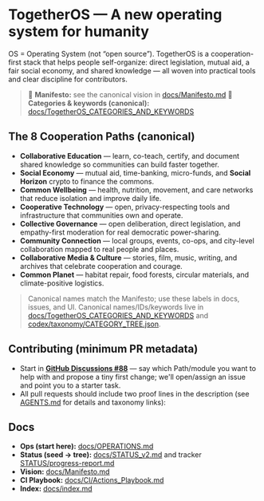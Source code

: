 # TogetherOS — A new operating system for humanity

OS = Operating System (not “open source”). TogetherOS is a cooperation-first stack that helps people self-organize: direct legislation, mutual aid, a fair social economy, and shared knowledge — all woven into practical tools and clear discipline for contributors.

> 📜 **Manifesto:** see the canonical vision in [docs/Manifesto.md](docs/Manifesto.md)
> 🧭 **Categories & keywords (canonical):** [docs/TogetherOS_CATEGORIES_AND_KEYWORDS](docs/TogetherOS_CATEGORIES_AND_KEYWORDS)

## The 8 Cooperation Paths (canonical)

- **Collaborative Education** — learn, co-teach, certify, and document shared knowledge so communities can build faster together.  
- **Social Economy** — mutual aid, time-banking, micro-funds, and **Social Horizon** crypto to finance the commons.  
- **Common Wellbeing** — health, nutrition, movement, and care networks that reduce isolation and improve daily life.  
- **Cooperative Technology** — open, privacy-respecting tools and infrastructure that communities own and operate.  
- **Collective Governance** — open deliberation, direct legislation, and empathy-first moderation for real democratic power-sharing.  
- **Community Connection** — local groups, events, co-ops, and city-level collaboration mapped to real people and places.  
- **Collaborative Media & Culture** — stories, film, music, writing, and archives that celebrate cooperation and courage.  
- **Common Planet** — habitat repair, food forests, circular materials, and climate-positive logistics.

> Canonical names match the Manifesto; use these labels in docs, issues, and UI.
> Canonical names/IDs/keywords live in [docs/TogetherOS_CATEGORIES_AND_KEYWORDS](docs/TogetherOS_CATEGORIES_AND_KEYWORDS) and [codex/taxonomy/CATEGORY_TREE.json](codex/taxonomy/CATEGORY_TREE.json).

## Contributing (minimum PR metadata)

- Start in **[GitHub Discussions #88](https://github.com/coopeverything/TogetherOS/discussions/88)** — say which Path/module you want to help with and propose a tiny first change; we'll open/assign an issue and point you to a starter task.
- All pull requests should include two proof lines in the description (see [AGENTS.md](AGENTS.md) for details and taxonomy links):


## Docs

- **Ops (start here):** [docs/OPERATIONS.md](docs/OPERATIONS.md)
- **Status (seed → tree):** [docs/STATUS_v2.md](docs/STATUS_v2.md) and tracker [STATUS/progress-report.md](STATUS/progress-report.md)
- **Vision:** [docs/Manifesto.md](docs/Manifesto.md)
- **CI Playbook:** [docs/CI/Actions_Playbook.md](docs/CI/Actions_Playbook.md)
- **Index:** [docs/index.md](docs/index.md)
